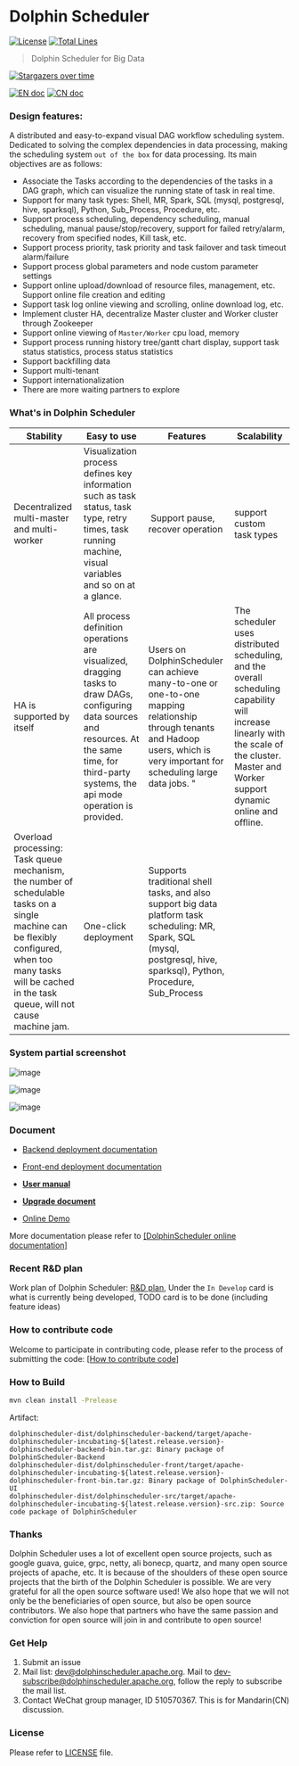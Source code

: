 Dolphin Scheduler
============
[![License](https://img.shields.io/badge/license-Apache%202-4EB1BA.svg)](https://www.apache.org/licenses/LICENSE-2.0.html)
[![Total Lines](https://tokei.rs/b1/github/apache/Incubator-DolphinScheduler?category=lines)](https://github.com/apache/Incubator-DolphinScheduler)

> Dolphin Scheduler for Big Data

[![Stargazers over time](https://starchart.cc/apache/incubator-dolphinscheduler.svg)](https://starchart.cc/apache/incubator-dolphinscheduler)

[![EN doc](https://img.shields.io/badge/document-English-blue.svg)](README.md)
[![CN doc](https://img.shields.io/badge/文档-中文版-blue.svg)](README_zh_CN.md)


### Design features:

A distributed and easy-to-expand visual DAG workflow scheduling system. Dedicated to solving the complex dependencies in data processing, making the scheduling system `out of the box` for data processing.
Its main objectives are as follows:

 - Associate the Tasks according to the dependencies of the tasks in a DAG graph, which can visualize the running state of task in real time.
 - Support for many task types: Shell, MR, Spark, SQL (mysql, postgresql, hive, sparksql), Python, Sub_Process, Procedure, etc.
 - Support process scheduling, dependency scheduling, manual scheduling, manual pause/stop/recovery, support for failed retry/alarm, recovery from specified nodes, Kill task, etc.
 - Support process priority, task priority and task failover and task timeout alarm/failure
 - Support process global parameters and node custom parameter settings
 - Support online upload/download of resource files, management, etc. Support online file creation and editing
 - Support task log online viewing and scrolling, online download log, etc.
 - Implement cluster HA, decentralize Master cluster and Worker cluster through Zookeeper
 - Support online viewing of `Master/Worker` cpu load, memory
 - Support process running history tree/gantt chart display, support task status statistics, process status statistics
 - Support backfilling data
 - Support multi-tenant
 - Support internationalization
 - There are more waiting partners to explore


### What's in Dolphin Scheduler

 Stability | Easy to use | Features | Scalability |
 -- | -- | -- | --
Decentralized multi-master and multi-worker | Visualization process defines key information such as task status, task type, retry times, task running machine, visual variables and so on at a glance.  |  Support pause, recover operation | support custom task types
HA is supported by itself | All process definition operations are visualized, dragging tasks to draw DAGs, configuring data sources and resources. At the same time, for third-party systems, the api mode operation is provided. | Users on DolphinScheduler can achieve many-to-one or one-to-one mapping relationship through tenants and Hadoop users, which is very important for scheduling large data jobs. " | The scheduler uses distributed scheduling, and the overall scheduling capability will increase linearly with the scale of the cluster. Master and Worker support dynamic online and offline.
Overload processing: Task queue mechanism, the number of schedulable tasks on a single machine can be flexibly configured, when too many tasks will be cached in the task queue, will not cause machine jam. | One-click deployment | Supports traditional shell tasks, and also support big data platform task scheduling: MR, Spark, SQL (mysql, postgresql, hive, sparksql), Python, Procedure, Sub_Process |  |




### System partial screenshot

![image](https://user-images.githubusercontent.com/48329107/61368744-1f5f3b00-a8c1-11e9-9cf1-10f8557a6b3b.png)

![image](https://user-images.githubusercontent.com/48329107/61368966-9dbbdd00-a8c1-11e9-8dcc-a9469d33583e.png)

![image](https://user-images.githubusercontent.com/48329107/61372146-f347b800-a8c8-11e9-8882-66e8934ada23.png)


### Document

- <a href="https://dolphinscheduler.apache.org/en-us/docs/user_doc/backend-deployment.html" target="_blank">Backend deployment documentation</a>

- <a href="https://dolphinscheduler.apache.org/en-us/docs/user_doc/frontend-deployment.html" target="_blank">Front-end deployment documentation</a>

- [**User manual**](https://dolphinscheduler.apache.org/en-us/docs/user_doc/system-manual.html?_blank "System manual")

- [**Upgrade document**](https://dolphinscheduler.apache.org/en-us/docs/release/upgrade.html?_blank "Upgrade document")

- <a href="http://106.75.43.194:8888" target="_blank">Online Demo</a>

More documentation please refer to <a href="https://dolphinscheduler.apache.org/en-us/docs/user_doc/quick-start.html" target="_blank">[DolphinScheduler online documentation]</a>

### Recent R&D plan
Work plan of Dolphin Scheduler: [R&D plan](https://github.com/apache/incubator-dolphinscheduler/projects/1), Under the `In Develop` card is what is currently being developed, TODO card is to be done (including feature ideas)

### How to contribute code

Welcome to participate in contributing code, please refer to the process of submitting the code:
[[How to contribute code](https://github.com/apache/incubator-dolphinscheduler/issues/310)]

### How to Build

```bash
mvn clean install -Prelease
```

Artifact:

```
dolphinscheduler-dist/dolphinscheduler-backend/target/apache-dolphinscheduler-incubating-${latest.release.version}-dolphinscheduler-backend-bin.tar.gz: Binary package of DolphinScheduler-Backend
dolphinscheduler-dist/dolphinscheduler-front/target/apache-dolphinscheduler-incubating-${latest.release.version}-dolphinscheduler-front-bin.tar.gz: Binary package of DolphinScheduler-UI
dolphinscheduler-dist/dolphinscheduler-src/target/apache-dolphinscheduler-incubating-${latest.release.version}-src.zip: Source code package of DolphinScheduler
```

### Thanks

Dolphin Scheduler uses a lot of excellent open source projects, such as google guava, guice, grpc, netty, ali bonecp, quartz, and many open source projects of apache, etc.
It is because of the shoulders of these open source projects that the birth of the Dolphin Scheduler is possible. We are very grateful for all the open source software used! We also hope that we will not only be the beneficiaries of open source, but also be open source contributors. We also hope that partners who have the same passion and conviction for open source will join in and contribute to open source!

### Get Help
1. Submit an issue
1. Mail list: dev@dolphinscheduler.apache.org. Mail to dev-subscribe@dolphinscheduler.apache.org, follow the reply to subscribe the mail list.
1. Contact WeChat group manager, ID 510570367. This is for Mandarin(CN) discussion.

### License
Please refer to [LICENSE](https://github.com/apache/incubator-dolphinscheduler/blob/dev/LICENSE) file.









